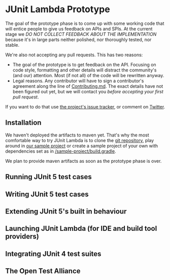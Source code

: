 # JUnit Lambda Prototype

The goal of the prototype phase is to come up with some working code that will entice people to give us feedback on APIs and SPIs. At the current stage we *DO NOT COLLECT FEEDBACK ABOUT THE IMPLEMENTATION* because it's in large parts neither polished, nor thoroughly tested, nor stable.

We're also not accepting any pull requests. This has two reasons:

- The goal of the prototype is to get feedback on the API. Focusing on code style, formatting and other details will distract the community's (and our) attention. Most (if not all) of the code will be rewritten anyway.
- Legal reasons. Any contributor will have to sign a contributor's agreement along the line of  [Contributing.md](https://github.com/junit-team/junit-lambda/blob/master/CONTRIBUTING.md). The exact details have not been figured out yet, but we will contact you *before accepting your first pull request*.

If you want to do that use [the project's issue tracker](https://github.com/junit-team/junit-lambda/issues), or comment on [Twitter](https://twitter.com/junitlambda).

## Installation

We haven't deployed the artifacts to maven yet. That's why the most comfortable way to try JUnit Lambda
is to clone the [git repository](https://github.com/junit-team/junit-lambda), play around in [our sample project](https://github.com/junit-team/junit-lambda/blob/master/sample-project/) or create a sample project of your own with dependencies set as in [/sample-project/build.gradle](https://github.com/junit-team/junit-lambda/blob/master/sample-project/build.gradle).

We plan to provide maven artifacts as soon as the prototype phase is over.

## Running JUnit 5 test cases

## Writing JUnit 5 test cases

## Extending JUnit 5's built in behaviour

## Launching JUnit Lambda (for IDE and build tool providers)

## Integrating JUnit 4 test suites

## The Open Test Alliance


